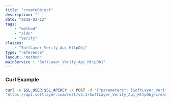```yaml
---
title: "createObject"
description: ""
date: "2018-02-12"
tags:
    - "method"
    - "sldn"
    - "Verify"
classes:
    - "SoftLayer_Verify_Api_HttpObj"
type: "reference"
layout: "method"
mainService : "SoftLayer_Verify_Api_HttpObj"
---
```


### Curl Example
```bash
curl -u $SL_USER:$SL_APIKEY -X POST -d '{"parameters": [SoftLayer_Verify_Api_HttpObj]}' \
'https://api.softlayer.com/rest/v3.1/SoftLayer_Verify_Api_HttpObj/createObject'
```
